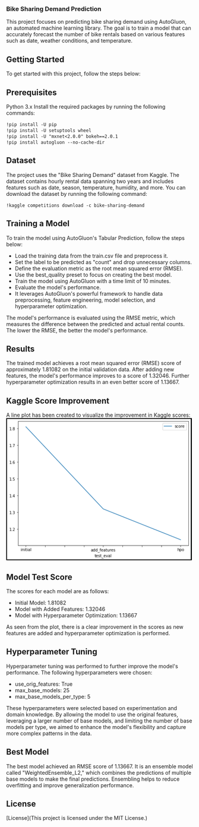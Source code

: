 ### Bike Sharing Demand Prediction
This project focuses on predicting bike sharing demand using AutoGluon, an automated machine learning library. The goal is to train a model that can accurately forecast the number of bike rentals based on various features such as date, weather conditions, and temperature.

## Getting Started
To get started with this project, follow the steps below:

## Prerequisites
Python 3.x
Install the required packages by running the following commands:
```
!pip install -U pip
!pip install -U setuptools wheel
!pip install -U "mxnet<2.0.0" bokeh==2.0.1
!pip install autogluon --no-cache-dir
```
## Dataset
The project uses the "Bike Sharing Demand" dataset from Kaggle. The dataset contains hourly rental data spanning two years and includes features such as date, season, temperature, humidity, and more. You can download the dataset by running the following command:

```
!kaggle competitions download -c bike-sharing-demand
```
## Training a Model
To train the model using AutoGluon's Tabular Prediction, follow the steps below:

* Load the training data from the train.csv file and preprocess it.
* Set the label to be predicted as "count" and drop unnecessary columns.
* Define the evaluation metric as the root mean squared error (RMSE).
* Use the best_quality preset to focus on creating the best model.
* Train the model using AutoGluon with a time limit of 10 minutes.
* Evaluate the model's performance.
* It leverages AutoGluon's powerful framework to handle data preprocessing, feature engineering, model selection, and hyperparameter optimization.

The model's performance is evaluated using the RMSE metric, which measures the difference between the predicted and actual rental counts. The lower the RMSE, the better the model's performance.

## Results
The trained model achieves a root mean squared error (RMSE) score of approximately 1.81082 on the initial validation data. After adding new features, the model's performance improves to a score of 1.32046. Further hyperparameter optimization results in an even better score of 1.13667.

## Kaggle Score Improvement
A line plot has been created to visualize the improvement in Kaggle scores:
<img src="model_test_score.png" alt="model_test_score.png" width="500"/>

## Model Test Score

The scores for each model are as follows:

* Initial Model: 1.81082
* Model with Added Features: 1.32046
* Model with Hyperparameter Optimization: 1.13667

As seen from the plot, there is a clear improvement in the scores as new features are added and hyperparameter optimization is performed.

## Hyperparameter Tuning
Hyperparameter tuning was performed to further improve the model's performance. The following hyperparameters were chosen:

* use_orig_features: True
* max_base_models: 25
* max_base_models_per_type: 5

These hyperparameters were selected based on experimentation and domain knowledge. By allowing the model to use the original features, leveraging a larger number of base models, and limiting the number of base models per type, we aimed to enhance the model's flexibility and capture more complex patterns in the data.

## Best Model
The best model achieved an RMSE score of 1.13667. It is an ensemble model called "WeightedEnsemble_L2," which combines the predictions of multiple base models to make the final predictions. Ensembling helps to reduce overfitting and improve generalization performance.

## License
[License](This project is licensed under the MIT License.)




